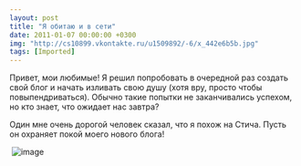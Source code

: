 ```yaml
---
layout: post
title: "Я обитаю и в сети"
date: 2011-01-07 00:00:00 +0300
img: "http://cs10899.vkontakte.ru/u1509892/-6/x_442e6b5b.jpg"
tags: [Imported]
---
```


Привет, мои любимые! Я решил попробовать в очередной раз создать свой блог и начать изливать свою душу (хотя вру, просто чтобы повыпендриваться). Обычно такие попытки не заканчивались успехом, но кто знает, что ожидает нас завтра?

Один мне очень дорогой человек сказал, что я похож на Стича. Пусть он охраняет покой моего нового блога!

 ![image](x_442e6b5b.jpg)